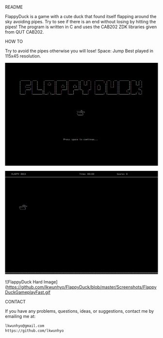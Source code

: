 README

FlappyDuck is a game with a cute duck that found itself flapping around the sky avoiding pipes.
Try to see if there is an end without losing by hitting the pipes!
The program is written in C and uses the CAB202 ZDK libraries given from QUT CAB202.

HOW TO

Try to avoid the pipes otherwise you will lose!
Space: Jump
Best played in 115x45 resolution.

![FlappyDuck Start Image](https://github.com/lkwunhyo/FlappyDuck/blob/master/Screenshots/FlappyDuckOpen.gif)

![FlappyDuck Easy Image](https://github.com/lkwunhyo/FlappyDuck/blob/master/Screenshots/FlappyDuckGameplay.gif)

![FlappyDuck Hard Image](https://github.com/lkwunhyo/FlappyDuck/blob/master/Screenshots/FlappyDuckGameplayFast.gif

CONTACT

If you have any problems, questions, ideas, or suggestions, contact me by emailing me at:

	lkwunhyo@gmail.com
	https://github.com/lkwunhyo
	
	

